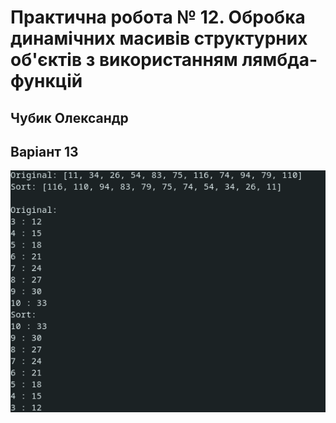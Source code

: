 # Практична робота № 12. Обробка динамічних масивів структурних об'єктів з використанням лямбда-функцій


## Чубик Олександр


## Варіант 13


![](final.png)